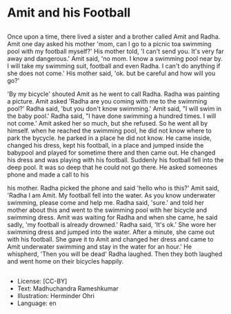 # Amit and his Football

##
Once upon a time, there lived a sister and a brother called Amit and Radha. Amit one day asked his mother 'mom, can I go to a picnic toa swimming pool with my football myself?' His mother told, 'I can't send you. It's very far away and dangerous.' Amit said, 'no mom. I know a swimming pool near by. I will take my swimming suit, football and even Radha. I can't do anything if she does not come.' His mother said, 'ok. but be careful and how will you go?'

'By my bicycle' shouted Amit as he went to call Radha. Radha was painting a picture. Amit asked 'Radha are you coming with me to the swimming pool?' Radha said, 'but you don't know swimming.' Amit said, "I will swim in the baby pool.' Radha said, "I have done swimming a hundred times. I will not come.' Amit asked her so much, but she refused. So he went all by himself. when he reached the swimming pool, he did not know where to park the bycycle. he parked in a place he did not know. He came inside, changed his dress, kept his football, in a place and jumped inside the babypool and played for sometime there and then came out. He changed his dress and was playing with his football. Suddenly his football fell into the deep pool. It was so deep that he could not go there. He asked someones phone and made a call to his

his mother. Radha picked the phone and said 'hello who is this?' Amit said, 'Radha I am Amit. My football fell into the water. As you know underwater swimming, please come and help me. Radha said, 'sure.' and told her mother about this and went to the swimming pool with her bicycle and swimming dress. Amit was waiting for Radha and when she came, he said sadly, 'my football is already drowned.' Radha said, 'It's ok.' She wore her swimming dress and jumped into the water. After a minute, she came out with his football. She gave it to Amit and changed her dress and came to Amit underwater swimming and stay in the water for an hour.' He whispherd, 'Then you will be dead' Radha laughed. Then they both laughed and went home on their bicycles happily.

##
* License: [CC-BY]
* Text: Madhuchandra Rameshkumar
* Illustration: Herminder Ohri
* Language: en
